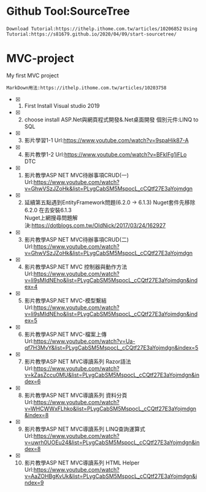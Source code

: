# Github Tool:SourceTree
`Download Tutorial:https://ithelp.ithome.com.tw/articles/10206852`
`Using Tutorial:https://s81679.github.io/2020/04/09/start-sourcetree/`
# MVC-project
My first MVC project

`MarkDown用法:https://ithelp.ithome.com.tw/articles/10203758`  
- [x] 1. First Install Visual studio 2019
- [x] 2. choose install ASP.Net與網頁程式開發&.Net桌面開發  個別元件:LINQ to SQL
- [x] 3. 影片學習1-1 Url:https://www.youtube.com/watch?v=9spaHik87-A
- [x] 4. 影片教學1-2 Url:https://www.youtube.com/watch?v=BFkIFg1iFLo  
DTC
- [x] 1. 影片教學ASP NET MVC待辦事項CRUD(一) 
Url:https://www.youtube.com/watch?v=GhwVSzJZoHk&list=PLygCabSM5MspocL_cCQtf27E3aYojmdgn
- [x] 2. 延續第五點遇到EntityFramework問題(6.2.0 -> 6.1.3) Nuget套件先移除6.2.0 在去安裝6.1.3  
Nuget上網搜尋問題解決:https://dotblogs.com.tw/OldNick/2017/03/24/162927
- [x] 3. 影片教學ASP NET MVC待辦事項CRUD(二) 
Url:https://www.youtube.com/watch?v=GhwVSzJZoHk&list=PLygCabSM5MspocL_cCQtf27E3aYojmdgn
- [x] 4. 影片教學ASP.NET MVC 控制器與動作方法
Url:https://www.youtube.com/watch?v=li9sMIdNEho&list=PLygCabSM5MspocL_cCQtf27E3aYojmdgn&index=4
- [x] 5. 影片教學ASP.NET MVC-模型繫結
Url:https://www.youtube.com/watch?v=li9sMIdNEho&list=PLygCabSM5MspocL_cCQtf27E3aYojmdgn&index=5
- [x] 6. 影片教學ASP.NET MVC-檔案上傳
Url:https://www.youtube.com/watch?v=Ua-qf7H3MvY&list=PLygCabSM5MspocL_cCQtf27E3aYojmdgn&index=5
- [x] 7. 影片教學ASP NET MVC導讀系列 Razor語法
Url:https://www.youtube.com/watch?v=kZasZccu0MU&list=PLygCabSM5MspocL_cCQtf27E3aYojmdgn&index=6
- [x] 8. 影片教學ASP NET MVC導讀系列 資料分頁
Url:https://www.youtube.com/watch?v=WHCWWxFLhko&list=PLygCabSM5MspocL_cCQtf27E3aYojmdgn&index=8
- [x] 9. 影片教學ASP NET MVC導讀系列 LINQ查詢運算式
Url:https://www.youtube.com/watch?v=uwrh0UOEu24&list=PLygCabSM5MspocL_cCQtf27E3aYojmdgn&index=8
- [x] 10. 影片教學ASP NET MVC導讀系列 HTML Helper
Url:https://www.youtube.com/watch?v=AaZOHBgKvUk&list=PLygCabSM5MspocL_cCQtf27E3aYojmdgn&index=9



